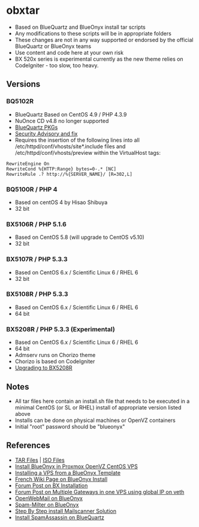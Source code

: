 # obxtar
* Based on BlueQuartz and BlueOnyx install tar scripts
* Any modifications to these scripts will be in appropriate folders
* These changes are not in any way supported or endorsed by the official BlueQuartz or BlueOnyx teams
* Use content and code here at your own risk
* BX 520x series is experimental currently as the new theme relies on CodeIgniter - too slow, too heavy.

## Versions
### BQ5102R
* BlueQuartz Based on CentOS 4.9 / PHP 4.3.9
* NuOnce CD v4.8 no longer supported
* [BlueQuartz PKGs](http://mirror.data-hotel.biz/pub01/CobaltSoftwares/BlueQuartz/Data-BlueOnyx/BQ-Pkgs/)
* [Security Advisory and fix](http://www.blueonyx.it/index.php?mact=News,cntnt01,detail,0&cntnt01articleid=95&cntnt01returnid=15)
* Requires the insertion of the following lines into all /etc/httpd/conf/vhosts/site*.include files and /etc/httpd/conf/vhosts/preview within the VirtualHost tags:
````
RewriteEngine On
RewriteCond %{HTTP:Range} bytes=0-.* [NC]
RewriteRule .? http://%{SERVER_NAME}/ [R=302,L]
````
### BQ5100R / PHP 4
* Based on centOS 4 by Hisao Shibuya
* 32 bit

### BX5106R / PHP 5.1.6
* Based on CentOS 5.8 (will upgrade to CentOS v5.10)
* 32 bit

### BX5107R / PHP 5.3.3
* Based on CentOS 6.x / Scientific Linux 6 / RHEL 6
* 32 bit

### BX5108R / PHP 5.3.3
* Based on CentOS 6.x / Scientific Linux 6 / RHEL 6
* 64 bit

### BX5208R / PHP 5.3.3 (Experimental)
* Based on CentOS 6.x / Scientific Linux 6 / RHEL 6
* 64 bit
* Admserv runs on Chorizo theme
* Chorizo is based on CodeIgniter
* [Upgrading to BX5208R](https://www.virtbiz.com/support/index.php?/Knowledgebase/Article/View/125/3/upgrade-to-blueonyx-5208r)

## Notes
* All tar files here contain an install.sh file that needs to be executed in a minimal CentOS (or SL or RHEL) install of appropriate version listed above
* Installs can be done on physical machines or OpenVZ containers
* Initial "root" password should be "blueonyx"

## References
* [TAR Files](http://blueonyx.precisionweb.net/BlueOnyx/TAR/) | [ISO Files](http://blueonyx.precisionweb.net/BlueOnyx/ISO/)
* [Install BlueOnyx in Proxmox OpenVZ CentOS VPS](http://saralinux.blogspot.in/2014/01/install-blueonyx.html)
* [Installing a VPS from a BlueOnyx Template](http://www.blog.paranoidpenguin.net/2011/11/installing-a-blueonyx-openvz-template-with-proxmox-ve/)
* [French Wiki Page on BlueOnyx Install](http://wiki.kogite.fr/index.php/Proxmox_Openvz)
* [Forum Post on BX Installation](http://permalink.gmane.org/gmane.linux.devices.blueonyx.user/8957)
* [Forum Post on Multiple Gateways in one VPS using global IP on veth](http://forum.proxmox.com/threads/1733-Physical-Host-with-2-NICs-Each-with-Different-Gateways?p=9287#post9287)
* [OpenWebMail on BlueOnyx](http://coding.infoconex.com/post/2011/10/10/Installing-OpenWebmail-on-BlueOnyx-server)
* [Spam-Milter on BlueOnyx](http://simonecapra.com/2014/03/installing-spamass-milter-blueonyx/)
* [Step By Step install Mailscanner Solution](https://linuxstep.wordpress.com/step-by-step-install-mailscanner-solution/)
* [Install SpamAssassin on BlueQuartz](http://labs.erweb.it/pub/installing_spamassassin.php)
